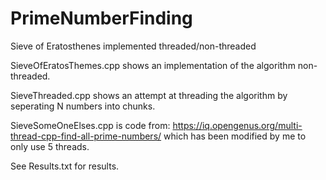 # PrimeNumberFinding
 Sieve of Eratosthenes implemented threaded/non-threaded

SieveOfEratosThemes.cpp shows an implementation of the algorithm non-threaded.

SieveThreaded.cpp shows an attempt at threading the algorithm by seperating N numbers into chunks.

SieveSomeOneElses.cpp is code from: https://iq.opengenus.org/multi-thread-cpp-find-all-prime-numbers/ which has been modified by me to only use 5 threads.

See Results.txt for results.
